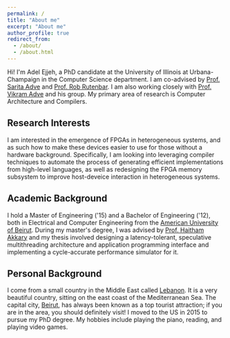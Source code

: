 ```yaml
---
permalink: /
title: "About me"
excerpt: "About me"
author_profile: true
redirect_from: 
  - /about/
  - /about.html
---
```

Hi! I'm Adel Ejjeh, a PhD candidate at the University of Illinois at Urbana-Champaign in the Computer Science department. I am co-advised by [Prof. Sarita Adve](http://rsim.cs.illinois.edu/~sadve/) and [Prof. Rob Rutenbar](http://rutenbar.cs.illinois.edu/). I am also working closely with [Prof. Vikram Adve](http://vikram.cs.illinois.edu) and his group. My primary area of research is Computer Architecture and Compilers. 

Research Interests
------
I am interested in the emergence of FPGAs in heterogeneous systems, and as such how to make these devices easier to use for those without a hardware background. Specifically, I am looking into leveraging compiler techniques to automate the process of generating efficient implementations from high-level languages, as well as redesigning the FPGA memory subsystem to improve host-deveice interaction in heterogeneous systems.

Academic Background
-----
I hold a Master of Engineering ('15) and a Bachelor of Engineering ('12), both in Electrical and Computer Engineering from the [American University of Beirut](www.aub.edu.lb). During my master's degree, I was advised by [Prof. Haitham Akkary](http://website.aub.edu.lb/fea/publicprofile/Pages/profile.aspx?MemberId=ha95#) and my thesis involved designing a latency-tolerant, speculative multithreading architecture and application programming interface and implementing a cycle-accurate performance simulator for it.  

Personal Background
-----
I come from a small country in the Middle East called [Lebanon](https://en.wikipedia.org/wiki/Lebanon). It is a very beautiful country, sitting on the east coast of the Mediterranean Sea. The capital city, [Beirut](https://www.nytimes.com/2016/05/02/t-magazine/travel-beirut-architecture-art-design.html), has always been known as a top tourist attraction; if you are in the area, you should definitely visit! I moved to the US in 2015 to pursue my PhD degree. My hobbies include playing the piano, reading, and playing video games. 

